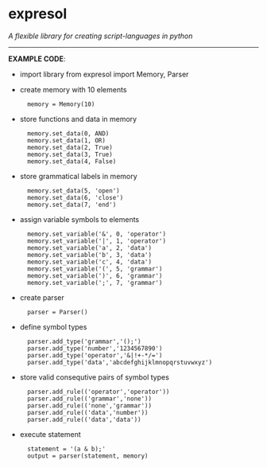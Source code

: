 # expresol

*A flexible library for creating script-languages in python*

---

__EXAMPLE CODE__:

- import library
		from expresol import Memory, Parser

- create memory with 10 elements

		memory = Memory(10)

- store functions and data in memory

		memory.set_data(0, AND)
		memory.set_data(1, OR)
		memory.set_data(2, True)
		memory.set_data(3, True)
		memory.set_data(4, False)

- store grammatical labels in memory

		memory.set_data(5, 'open')
		memory.set_data(6, 'close')
		memory.set_data(7, 'end')

- assign variable symbols to elements

		memory.set_variable('&', 0, 'operator')
		memory.set_variable('|', 1, 'operator')
		memory.set_variable('a', 2, 'data')
		memory.set_variable('b', 3, 'data')
		memory.set_variable('c', 4, 'data')
		memory.set_variable('(', 5, 'grammar')
		memory.set_variable(')', 6, 'grammar')
		memory.set_variable(';', 7, 'grammar')

- create parser

		parser = Parser()

- define symbol types

		parser.add_type('grammar','();')
		parser.add_type('number','1234567890')
		parser.add_type('operator','&|!+-*/=')
		parser.add_type('data','abcdefghijklmnopqrstuvwxyz')


- store valid consequtive pairs of symbol types

		parser.add_rule(('operator','operator'))
		parser.add_rule(('grammar','none'))
		parser.add_rule(('none','grammar'))
		parser.add_rule(('data','number'))
		parser.add_rule(('data','data'))

- execute statement

		statement = '(a & b);'
		output = parser(statement, memory)